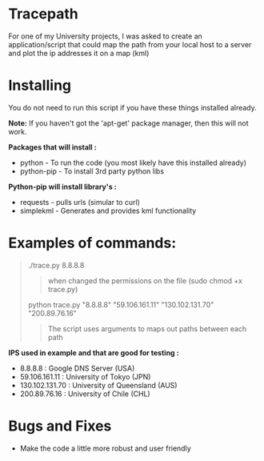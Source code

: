 # Tracepath

For one of my University projects, I was asked to create an application/script that could map the path from your local host to a server and plot the ip addresses it on a map (kml)

# Installing
You do not need to run this script if you have these things installed already.

**Note:** If you haven't got the 'apt-get' package manager, then this will not work.

**Packages that will install :**
 * python - To run the code (you most likely have this installed already)
 * python-pip - To install 3rd party python libs 

**Python-pip will install library's :**
 * requests - pulls urls (simular to curl)
 * simplekml - Generates and provides kml functionality

# Examples of commands:

> ./trace.py 8.8.8.8
>> when changed the permissions on the file (sudo chmod +x trace.py)
>
> python trace.py "8.8.8.8" "59.106.161.11" "130.102.131.70" "200.89.76.16"
>> The script uses arguments to maps out paths between each path

**IPS used in example and that are good for testing :**
 - 8.8.8.8 : Google DNS Server (USA)
 - 59.106.161.11 : University of Tokyo (JPN)
 - 130.102.131.70 : University of Queensland (AUS)
 - 200.89.76.16 : University of Chile (CHL)

# Bugs and Fixes
- Make the code a little more robust and user friendly
